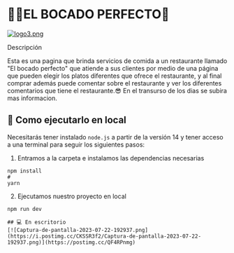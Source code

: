 
# 🧑‍🍳EL BOCADO PERFECTO🍲

[![logo3.png](https://i.postimg.cc/m2rNwQ6v/logo3.png)](https://postimg.cc/DmtXfbh6)


Descripción

Esta es una pagina que brinda servicios de comida a un restaurante llamado "El bocado perfecto" que atiende a sus clientes por medio de una página que pueden elegir los platos diferentes que ofrece el restaurante, y al final comprar además puede comentar sobre el restaurante y ver los diferentes comentarios que tiene el restaurante.😎
En el transurso de los dias se subira mas informacion.

## 🚀 Como ejecutarlo en local

Necesitarás tener instalado ``` node.js ``` a partir de la versión 14 y tener acceso a una terminal para seguir los siguientes pasos:
>
1. Entramos a la carpeta e instalamos las dependencias necesarias
```
npm install
#
yarn
```
>
2. Ejecutamos nuestro proyecto en local
```
npm run dev

## 💻 En escritorio
[![Captura-de-pantalla-2023-07-22-192937.png](https://i.postimg.cc/CKSSR3f2/Captura-de-pantalla-2023-07-22-192937.png)](https://postimg.cc/QF4RPnmg)